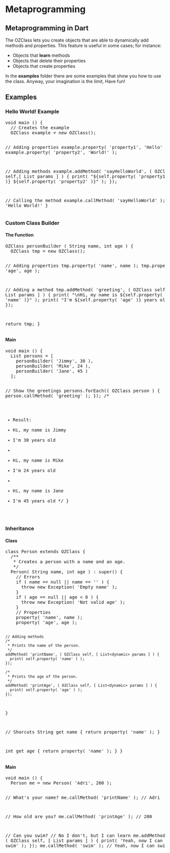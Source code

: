 # Metaprogramming
<h2>Metaprogramming in Dart</h2>
<p>
The OZClass lets you create objects that are able to dynamically add methods and properties. This feature is useful
in some cases; for instance:
</p>
<ul>
  <li>Objects that <strong>learn</strong> methods</li>
  <li>Objects that delete their properties</li>
  <li>Objects that create properties</li>
</ul>
<p>
In the <strong>examples</strong> folder there are some examples that show you how to use the class. Anyway,
your imagination is the limit, Have fun!
</p>
<h2>Examples</h2>
<h3>Hello World! Example</h3>
<pre>
void main () {
  // Creates the example
  OZClass example = new OZClass();
  
  // Adding properties
  example.property( 'property1', 'Hello' );
  example.property( 'property2', 'World!' );
  
  // Adding methods
  example.addMethod( 'sayHelloWorld', ( OZClass self,[ List<dynamic> params ] ) {
    print( "${self.property( 'property1' )} ${self.property( 'property2' )}" );
  });
  
  // Calling the method
  example.callMethod( 'sayHelloWorld' );  // 'Hello World!'
}
</pre>
<h3>Custom Class Builder</h3>
<h4>The Function</h4>
<pre>
OZClass personBuilder ( String name, int age ) {
  OZClass tmp = new OZClass();
  
  // Adding properties
  tmp.property( 'name', name );
  tmp.property( 'age', age );
  
  // Adding a method
  tmp.addMethod( 'greeting', ( OZClass self, [ List<dynamic> params ] ) {
    print( "\nHi, my name is ${self.property( 'name' )}" );
    print( "I\'m ${self.property( 'age' )} years old" );
  });
  
  return tmp;
}
</pre>
<h4>Main</h4>
<pre>
void main () {
  List<OZClass> persons = [
    personBuilder( 'Jimmy', 30 ),
    personBuilder( 'Mike', 24 ),
    personBuilder( 'Jane', 45 )
  ];
  
  // Show the greetings
  persons.forEach(( OZClass person ) {
    person.callMethod( 'greeting' );
  });
  /*
   * Result:
   * Hi, my name is Jimmy
   * I'm 30 years old
   *
   * Hi, my name is Mike
   * I'm 24 years old
   *
   * Hi, my name is Jane
   * I'm 45 years old
   */
}
</pre>
<h3>Inheritance</h3>
<h4>Class</h4>
<pre>
class Person extends OZClass {
  /**
   * Creates a person with a name and an age.
   */
  Person( String name, int age ) : super() {
    // Errors
    if ( name == null || name == '' ) {
      throw new Exception( 'Empty name' );
    }
    if ( age == null || age < 0 ) {
      throw new Exception( 'Not valid age' );
    }
    // Properties
    property( 'name', name );
    property( 'age', age );
    
    // Adding methods
    /*
     * Prints the name of the person.
     */
    addMethod( 'printName', ( OZClass self, [ List<dynamic> params ] ) {
      print( self.property( 'name' ) );
    });
    
    /*
     * Prints the age of the person.
     */
    addMethod( 'printAge', ( OZClass self, [ List<dynamic> params ] ) {
      print( self.property( 'age' ) );
    });
  }
  
  // Shorcuts
  String get name {
    return property( 'name' );
  }
  
  int get age {
    return property( 'name' );
  }
}
</pre>
<h4>Main</h4>
<pre>
void main () {
  Person me = new Person( 'Adri', 200 );
  
  // What's your name?
  me.callMethod( 'printName' ); // Adri
  
  // How old are you?
  me.callMethod( 'printAge' ); // 200
  
  // Can you swim?
  // No I don't, but I can learn
  me.addMethod( 'swim', ( OZClass self, [ List<dynamic> params ] ) {
    print( 'Yeah, now I can swim' );
  });
  me.callMethod( 'swim' ); // Yeah, now I can swim
}
</pre>
